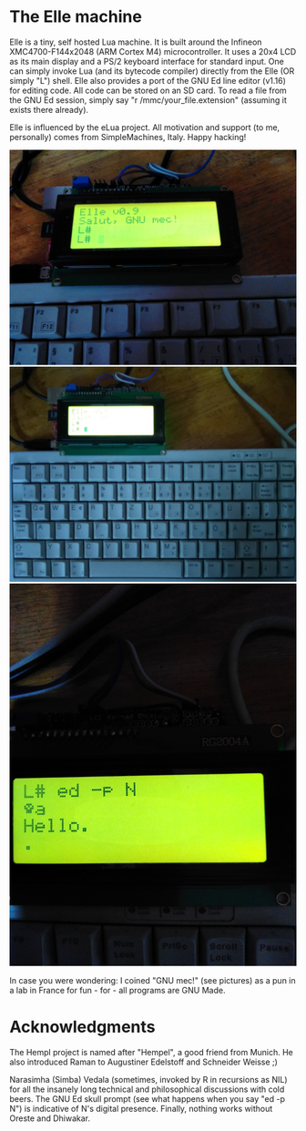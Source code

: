 
The Elle machine
================

Elle is a tiny, self hosted Lua machine. It is built around the
Infineon XMC4700-F144x2048 (ARM Cortex M4) microcontroller. It uses a
20x4 LCD as its main display and a PS/2 keyboard interface for
standard input. One can simply invoke Lua (and its bytecode compiler)
directly from the Elle (OR simply "L") shell. Elle also provides a
port of the GNU Ed line editor (v1.16) for editing code. All code can
be stored on an SD card. To read a file from the GNU Ed session,
simply say "r /mmc/your_file.extension" (assuming it exists there
already).

Elle is influenced by the eLua project. All motivation and support (to
me, personally) comes from SimpleMachines, Italy. Happy hacking!

![Elle: Right after boot](Docs/elle-boot.jpg)
![Elle: 20x4 LCD for stdout, PS/2 for stdin](Docs/elle-ps2-1.jpg)
![GNU ed: Skull (N) prompt](Docs/elle-ed-skull.jpg)

In case you were wondering: I coined "GNU mec!" (see pictures) as a
pun in a lab in France for fun - for - all programs are GNU Made.

Acknowledgments 
===============

The Hempl project is named after "Hempel", a good friend from Munich.
He also introduced Raman to Augustiner Edelstoff and Schneider Weisse
;)

Narasimha (Simba) Vedala (sometimes, invoked by R in recursions as
NIL) for all the insanely long technical and philosophical discussions
with cold beers. The GNU Ed skull prompt (see what happens when you
say "ed -p N") is indicative of N's digital presence. Finally, nothing
works without Oreste and Dhiwakar.

